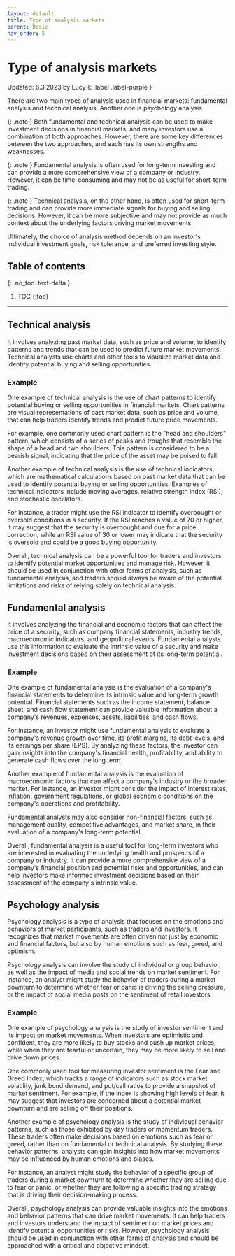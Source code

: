 ```yaml
---
layout: default
title: Type of analysis markets
parent: Basic
nav_order: 5
---
```


# Type of analysis markets
Updated: 6.3.2023 by Lucy
{: .label .label-purple }

There are two main types of analysis used in financial markets: fundamental analysis and technical analysis. Another one is psychology analysis

{: .note }
Both fundamental and technical analysis can be used to make investment decisions in financial markets, and many investors use a combination of both approaches. However, there are some key differences between the two approaches, and each has its own strengths and weaknesses.

{: .note }
Fundamental analysis is often used for long-term investing and can provide a more comprehensive view of a company or industry. However, it can be time-consuming and may not be as useful for short-term trading.

{: .note }
Technical analysis, on the other hand, is often used for short-term trading and can provide more immediate signals for buying and selling decisions. However, it can be more subjective and may not provide as much context about the underlying factors driving market movements.

Ultimately, the choice of analysis method depends on an investor's individual investment goals, risk tolerance, and preferred investing style.

## Table of contents
{: .no_toc .text-delta }

1. TOC
{:toc}

---

## Technical analysis
It involves analyzing past market data, such as price and volume, to identify patterns and trends that can be used to predict future market movements. Technical analysts use charts and other tools to visualize market data and identify potential buying and selling opportunities.

### Example
One example of technical analysis is the use of chart patterns to identify potential buying or selling opportunities in financial markets. Chart patterns are visual representations of past market data, such as price and volume, that can help traders identify trends and predict future price movements.

For example, one commonly used chart pattern is the "head and shoulders" pattern, which consists of a series of peaks and troughs that resemble the shape of a head and two shoulders. This pattern is considered to be a bearish signal, indicating that the price of the asset may be poised to fall.

Another example of technical analysis is the use of technical indicators, which are mathematical calculations based on past market data that can be used to identify potential buying or selling opportunities. Examples of technical indicators include moving averages, relative strength index (RSI), and stochastic oscillators.

For instance, a trader might use the RSI indicator to identify overbought or oversold conditions in a security. If the RSI reaches a value of 70 or higher, it may suggest that the security is overbought and due for a price correction, while an RSI value of 30 or lower may indicate that the security is oversold and could be a good buying opportunity.

Overall, technical analysis can be a powerful tool for traders and investors to identify potential market opportunities and manage risk. However, it should be used in conjunction with other forms of analysis, such as fundamental analysis, and traders should always be aware of the potential limitations and risks of relying solely on technical analysis.

## Fundamental analysis
It involves analyzing the financial and economic factors that can affect the price of a security, such as company financial statements, industry trends, macroeconomic indicators, and geopolitical events. Fundamental analysts use this information to evaluate the intrinsic value of a security and make investment decisions based on their assessment of its long-term potential.

### Example
One example of fundamental analysis is the evaluation of a company's financial statements to determine its intrinsic value and long-term growth potential. Financial statements such as the income statement, balance sheet, and cash flow statement can provide valuable information about a company's revenues, expenses, assets, liabilities, and cash flows.

For instance, an investor might use fundamental analysis to evaluate a company's revenue growth over time, its profit margins, its debt levels, and its earnings per share (EPS). By analyzing these factors, the investor can gain insights into the company's financial health, profitability, and ability to generate cash flows over the long term.

Another example of fundamental analysis is the evaluation of macroeconomic factors that can affect a company's industry or the broader market. For instance, an investor might consider the impact of interest rates, inflation, government regulations, or global economic conditions on the company's operations and profitability.

Fundamental analysts may also consider non-financial factors, such as management quality, competitive advantages, and market share, in their evaluation of a company's long-term potential.

Overall, fundamental analysis is a useful tool for long-term investors who are interested in evaluating the underlying health and prospects of a company or industry. It can provide a more comprehensive view of a company's financial position and potential risks and opportunities, and can help investors make informed investment decisions based on their assessment of the company's intrinsic value.

## Psychology analysis
Psychology analysis is a type of analysis that focuses on the emotions and behaviors of market participants, such as traders and investors. It recognizes that market movements are often driven not just by economic and financial factors, but also by human emotions such as fear, greed, and optimism.

Psychology analysis can involve the study of individual or group behavior, as well as the impact of media and social trends on market sentiment. For instance, an analyst might study the behavior of traders during a market downturn to determine whether fear or panic is driving the selling pressure, or the impact of social media posts on the sentiment of retail investors.

### Example
One example of psychology analysis is the study of investor sentiment and its impact on market movements. When investors are optimistic and confident, they are more likely to buy stocks and push up market prices, while when they are fearful or uncertain, they may be more likely to sell and drive down prices.

One commonly used tool for measuring investor sentiment is the Fear and Greed Index, which tracks a range of indicators such as stock market volatility, junk bond demand, and put/call ratios to provide a snapshot of market sentiment. For example, if the index is showing high levels of fear, it may suggest that investors are concerned about a potential market downturn and are selling off their positions.

Another example of psychology analysis is the study of individual behavior patterns, such as those exhibited by day traders or momentum traders. These traders often make decisions based on emotions such as fear or greed, rather than on fundamental or technical analysis. By studying these behavior patterns, analysts can gain insights into how market movements may be influenced by human emotions and biases.

For instance, an analyst might study the behavior of a specific group of traders during a market downturn to determine whether they are selling due to fear or panic, or whether they are following a specific trading strategy that is driving their decision-making process.

Overall, psychology analysis can provide valuable insights into the emotions and behavior patterns that can drive market movements. It can help traders and investors understand the impact of sentiment on market prices and identify potential opportunities or risks. However, psychology analysis should be used in conjunction with other forms of analysis and should be approached with a critical and objective mindset.